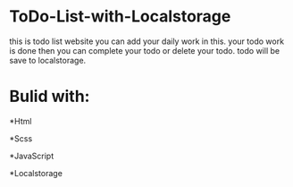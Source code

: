 

# ToDo-List-with-Localstorage
this is todo list website you can add your daily work in this. your todo work is done then you  can complete your todo or delete your todo.
todo will be save to localstorage.

# Bulid with:
*Html

*Scss

*JavaScript

*Localstorage
